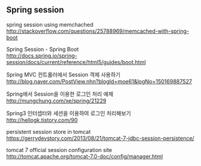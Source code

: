 ## Spring session
spring session using memchached  
http://stackoverflow.com/questions/25788969/memcached-with-spring-boot  

Spring Session - Spring Boot  
http://docs.spring.io/spring-session/docs/current/reference/html5/guides/boot.html  

Spring MVC 컨트롤러에서 Session 객체 사용하기  
http://blog.naver.com/PostView.nhn?blogId=moe61&logNo=150169887527  

Spring에서 Session을 이용한 로그인 처리 예제  
http://mungchung.com/xe/spring/21229  

Spring3 인터셉터와 세션을 이용하여 로그인 처리해보기  
http://hellogk.tistory.com/90  

persistent session store in tomcat  
https://gerrydevstory.com/2013/08/21/tomcat-7-jdbc-session-persistence/  

tomcat 7 official session configuration site  
http://tomcat.apache.org/tomcat-7.0-doc/config/manager.html  
